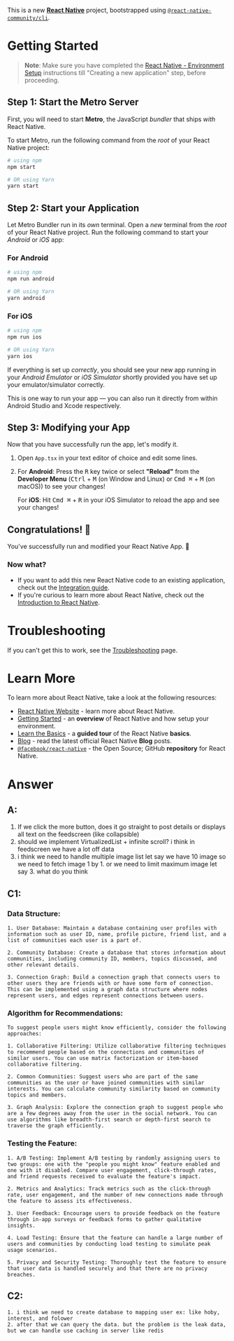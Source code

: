 This is a new [**React Native**](https://reactnative.dev) project, bootstrapped using [`@react-native-community/cli`](https://github.com/react-native-community/cli).

# Getting Started

> **Note**: Make sure you have completed the [React Native - Environment Setup](https://reactnative.dev/docs/environment-setup) instructions till "Creating a new application" step, before proceeding.

## Step 1: Start the Metro Server

First, you will need to start **Metro**, the JavaScript _bundler_ that ships _with_ React Native.

To start Metro, run the following command from the _root_ of your React Native project:

```bash
# using npm
npm start

# OR using Yarn
yarn start
```

## Step 2: Start your Application

Let Metro Bundler run in its _own_ terminal. Open a _new_ terminal from the _root_ of your React Native project. Run the following command to start your _Android_ or _iOS_ app:

### For Android

```bash
# using npm
npm run android

# OR using Yarn
yarn android
```

### For iOS

```bash
# using npm
npm run ios

# OR using Yarn
yarn ios
```

If everything is set up _correctly_, you should see your new app running in your _Android Emulator_ or _iOS Simulator_ shortly provided you have set up your emulator/simulator correctly.

This is one way to run your app — you can also run it directly from within Android Studio and Xcode respectively.

## Step 3: Modifying your App

Now that you have successfully run the app, let's modify it.

1. Open `App.tsx` in your text editor of choice and edit some lines.
2. For **Android**: Press the <kbd>R</kbd> key twice or select **"Reload"** from the **Developer Menu** (<kbd>Ctrl</kbd> + <kbd>M</kbd> (on Window and Linux) or <kbd>Cmd ⌘</kbd> + <kbd>M</kbd> (on macOS)) to see your changes!

   For **iOS**: Hit <kbd>Cmd ⌘</kbd> + <kbd>R</kbd> in your iOS Simulator to reload the app and see your changes!

## Congratulations! :tada:

You've successfully run and modified your React Native App. :partying_face:

### Now what?

- If you want to add this new React Native code to an existing application, check out the [Integration guide](https://reactnative.dev/docs/integration-with-existing-apps).
- If you're curious to learn more about React Native, check out the [Introduction to React Native](https://reactnative.dev/docs/getting-started).

# Troubleshooting

If you can't get this to work, see the [Troubleshooting](https://reactnative.dev/docs/troubleshooting) page.

# Learn More

To learn more about React Native, take a look at the following resources:

- [React Native Website](https://reactnative.dev) - learn more about React Native.
- [Getting Started](https://reactnative.dev/docs/environment-setup) - an **overview** of React Native and how setup your environment.
- [Learn the Basics](https://reactnative.dev/docs/getting-started) - a **guided tour** of the React Native **basics**.
- [Blog](https://reactnative.dev/blog) - read the latest official React Native **Blog** posts.
- [`@facebook/react-native`](https://github.com/facebook/react-native) - the Open Source; GitHub **repository** for React Native.

# Answer

## A:

1. If we click the more button, does it go straight to post details or displays all text on the feedscreen (like collapsible)
2. should we implement VirtualizedList + infinite scroll? i think in feedscreen we have a lot off data
3. i think we need to handle multiple image list let say we have 10 image so we need to fetch image 1 by 1. or we need to limit maximum image let say 3. what do you think

## C1:

### Data Structure:

```
1. User Database: Maintain a database containing user profiles with information such as user ID, name, profile picture, friend list, and a list of communities each user is a part of.

2. Community Database: Create a database that stores information about communities, including community ID, members, topics discussed, and other relevant details.

3. Connection Graph: Build a connection graph that connects users to other users they are friends with or have some form of connection. This can be implemented using a graph data structure where nodes represent users, and edges represent connections between users.
```

### Algorithm for Recommendations:

```
To suggest people users might know efficiently, consider the following approaches:

1. Collaborative Filtering: Utilize collaborative filtering techniques to recommend people based on the connections and communities of similar users. You can use matrix factorization or item-based collaborative filtering.

2. Common Communities: Suggest users who are part of the same communities as the user or have joined communities with similar interests. You can calculate community similarity based on community topics and members.

3. Graph Analysis: Explore the connection graph to suggest people who are a few degrees away from the user in the social network. You can use algorithms like breadth-first search or depth-first search to traverse the graph efficiently.
```

### Testing the Feature:

```
1. A/B Testing: Implement A/B testing by randomly assigning users to two groups: one with the "people you might know" feature enabled and one with it disabled. Compare user engagement, click-through rates, and friend requests received to evaluate the feature's impact.

2. Metrics and Analytics: Track metrics such as the click-through rate, user engagement, and the number of new connections made through the feature to assess its effectiveness.

3. User Feedback: Encourage users to provide feedback on the feature through in-app surveys or feedback forms to gather qualitative insights.

4. Load Testing: Ensure that the feature can handle a large number of users and communities by conducting load testing to simulate peak usage scenarios.

5. Privacy and Security Testing: Thoroughly test the feature to ensure that user data is handled securely and that there are no privacy breaches.
```

## C2:

```
1. i think we need to create database to mapping user ex: like hoby, interest, and folower
2. after that we can query the data. but the problem is the leak data, but we can handle use caching in server like redis
```
